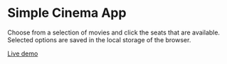 # Simple Cinema App

Choose from a selection of movies and click the seats that are available.
Selected options are saved in the local storage of the browser.

[Live demo](http://cinema-app-szpatrikrichard.vercel.app)
